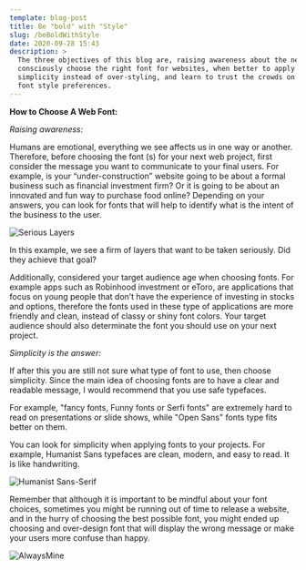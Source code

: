 ```yaml
---
template: blog-post
title: Be "bold" with "Style"
slug: /beBoldWithStyle
date: 2020-09-28 15:43
description: >
  The three objectives of this blog are, raising awareness about the need to
  consciously choose the right font for websites, when better to apply
  simplicity instead of over-styling, and learn to trust the crowds on their
  font style preferences.
---
```

**How to Choose A Web Font:**

*Raising awareness:*

Humans are emotional, everything we see affects us in one way or another. Therefore, before choosing the font (s) for your next web project, first consider the message you want to communicate to your final users. For example, is your “under-construction” website going to be about a formal business such as financial investment firm? Or it is going to be about an innovated and fun way to purchase food online? Depending on your answers, you can look for fonts that will help to identify what is the intent of the business to the user.

![](/assets/seriouslayers.png "Serious Layers")

In this example, we see a firm of layers that want to be taken seriously. Did they achieve that goal?

Additionally, considered your target audience age when choosing fonts. For example apps such as Robinhood investment or eToro, are applications that focus on young people that don’t have the experience of investing in stocks and options, therefore the fonts used in these type of applications are more friendly and clean, instead of classy or shiny font colors. Your target audience should also determinate the font you should use on your next project.





*Simplicity is the answer:*

If after this you are still not sure what type of font to use, then choose simplicity. Since the main idea of choosing fonts are to have a clear and readable message, I would recommend that you use safe typefaces.

For example, "fancy fonts, Funny fonts or Serfi fonts" are extremely hard to read on presentations or slide shows, while "Open Sans" fonts type fits better on them.

You can look for simplicity when applying fonts to your projects. For example, Humanist Sans typefaces are clean, modern, and easy to read. It is like handwriting.

![](/assets/humanist-sans-serif.png "Humanist Sans-Serif")



Remember that although it is important to be mindful about your font choices, sometimes you might be running out of time to release a website, and in the hurry of choosing the best possible font, you might ended up choosing and over-design font that will display the wrong message or make your users more confuse than happy.

![](/assets/alwaysmine.png "AlwaysMine")